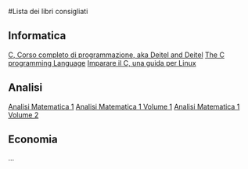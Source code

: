 #Lista dei libri consigliati

## Informatica
[C, Corso completo di programmazione, aka Deitel and Deitel](https://www.dropbox.com/s/ytt8yws3c9dn9ba/C%20Corso%20completo%20di%20programmazione.pdf)
[The C programming Language](https://www.dropbox.com/s/u1ja6a46z7p418j/C_ritchie_book.pdf)
[Imparare il C, una guida per Linux](https://www.dropbox.com/s/dluzknmpejvrlnc/imparareC.pdf)

## Analisi

[Analisi Matematica 1](https://www.dropbox.com/s/um8hhaui6f3ngne/Bramanti%20Pagani%20Salsa%20-%20Analisi%20matematica%201%20-%20Zanichelli%202004.pdf)
[Analisi Matematica 1 Volume 1](https://www.dropbox.com/s/kb0ft2v9bvxstup/Analisi%20Matematica%201%20Bramanti-Salsa-Pagani.pdf)
[Analisi Matematica 1 Volume 2](https://www.dropbox.com/s/wm2ii6km1qn7krw/Analisi%20Matematica%202%20Bramanti-Salsa-Pagani.pdf)

## Economia

...